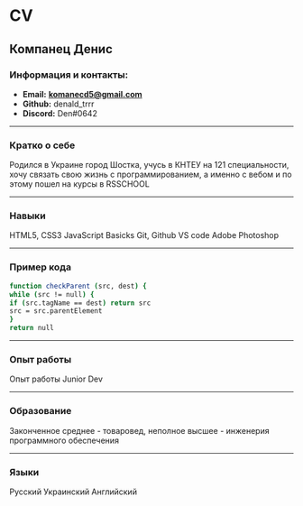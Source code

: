 # CV
## Компанец Денис
### Информация и контакты:
* **Email:** **komanecd5@gmail.com**
* **Github:** denald_trrr
* **Discord:** Den#0642

---

### Кратко о себе
Родился в Украине город Шостка, учусь в КНТЕУ на 121 специальности, хочу связать свою
жизнь с программированием, а именно с вебом и по этому пошел на курсы в RSSCHOOL

---

### Навыки

HTML5, CSS3
JavaScript Basicks
Git, Github
VS code
Adobe Photoshop
  
---

### Пример кода

```sh
function checkParent (src, dest) {
while (src != null) {
if (src.tagName == dest) return src
src = src.parentElement
}
return null
```
---

###  Опыт работы

Опыт работы Junior Dev

---

###  Образование

Законченное среднее - товаровед, неполное высшее - инженерия программного обеспечения
 
---

###  Языки

Русский
Украинский
Английский


